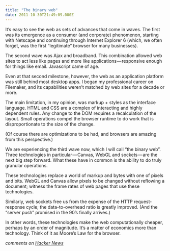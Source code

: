 ```yaml
---
title: "The binary web"
date: 2011-10-30T21:49:09.000Z
---
```


It’s easy to see the web as sets of advances that come in waves. The first was its emergence as a consumer (and corporate) phenomenon, starting with Netscape and continuing through Internet Explorer 6 (which, we often forget, was the first “legitimate” browser for many businesses).

The second wave was Ajax and broadband. This combination allowed web sites to act less like pages and more like applications — responsive enough for things like email. Javascript came of age.

Even at that second milestone, however, the web as an application platform was still behind most desktop apps. I began my professional career on Filemaker, and its capabilities weren’t matched by web sites for a decade or more.

The main limitation, in my opinion, was markup + styles as the interface language. HTML and CSS are a complex of interacting and highly dependent rules. Any change to the DOM requires a recalculation of the layout. Small operations compel the browser runtime to do work that is disproportionate to the size of the change.

(Of course there are optimizations to be had, and browsers are amazing from this perspective.)

We are experiencing the third wave now, which I will call “the binary web”. Three technologies in particular — Canvas, WebGL and sockets — are the next big step forward. What these have in common is the ability to do truly granular operations.

These technologies replace a world of markup and bytes with one of pixels and bits. WebGL and Canvas allow pixels to be changed without reflowing a document; witness the frame rates of web pages that use these technologies.

Similarly, web sockets free us from the expense of the HTTP request-response cycle; the data-to-overhead ratio is greatly improved. (And the “server push” promised in the 90’s finally arrives.)

In other words, these technologies make the web computationally cheaper, perhaps by an order of magnitude. It’s a matter of economics more than technology. Think of it as Moore’s Law for the browser.

_comments on_ [_Hacker News_](http://news.ycombinator.com/item?id=3175584)

